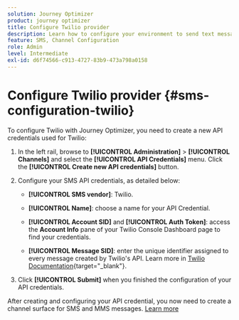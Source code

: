 ```yaml
---
solution: Journey Optimizer
product: journey optimizer
title: Configure Twilio provider
description: Learn how to configure your environment to send text messages with Journey Optimizer with Twilio
feature: SMS, Channel Configuration
role: Admin
level: Intermediate
exl-id: d6f74566-c913-4727-83b9-473a798a0158
---
```

# Configure Twilio provider {#sms-configuration-twilio}

To configure Twilio with Journey Optimizer, you need to create a new API credentials used for Twilio:

1. In the left rail, browse to **[!UICONTROL Administration]** > **[!UICONTROL Channels]** and select the **[!UICONTROL API Credentials]** menu. Click the **[!UICONTROL Create new API credentials]** button.

1. Configure your SMS API credentials, as detailed below:

    * **[!UICONTROL SMS vendor]**: Twilio.

    * **[!UICONTROL Name]**: choose a name for your API Credential.

    * **[!UICONTROL Account SID]** and **[!UICONTROL Auth Token]**: access the **Account Info** pane of your Twilio Console Dashboard page to find your credentials.

    * **[!UICONTROL Message SID]**: enter the unique identifier assigned to every message created by Twilio's API. Learn more in [Twilio Documentation](https://support.twilio.com/hc/en-us/articles/223134387-What-is-a-Message-SID-){target="_blank"}.

1. Click **[!UICONTROL Submit]** when you finished the configuration of your API credentials.

After creating and configuring your API credential, you now need to create a channel surface for SMS and MMS messages. [Learn more](sms-configuration-surface.md)
